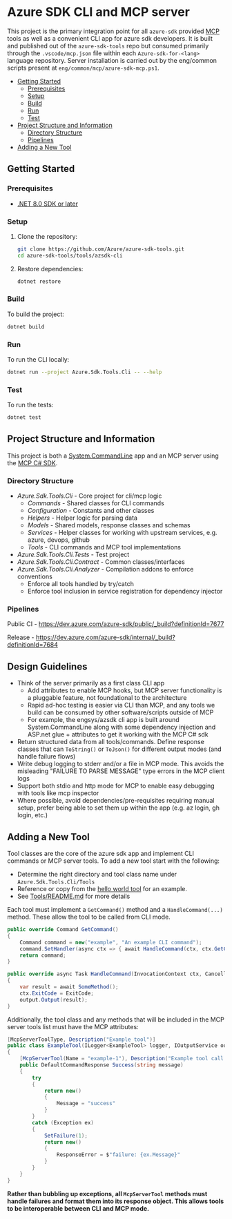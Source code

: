 # Azure SDK CLI and MCP server

This project is the primary integration point for all `azure-sdk` provided [MCP](https://modelcontextprotocol.io/introduction) tools as well as a convenient CLI app for azure sdk developers. It is built and published out of the `azure-sdk-tools` repo but consumed primarily through the `.vscode/mcp.json` file within each `Azure-sdk-for-<lang>` language repository. Server installation is carried out by the eng/common scripts present at `eng/common/mcp/azure-sdk-mcp.ps1`.

* [Getting Started](#getting-started)
  * [Prerequisites](#prerequisites)
  * [Setup](#setup)
  * [Build](#build)
  * [Run](#run)
  * [Test](#test)
* [Project Structure and Information](#project-structure-and-information)
  * [Directory Structure](#directory-structure)
  * [Pipelines](#pipelines)
* [Adding a New Tool](#adding-a-new-tool)

## Getting Started

### Prerequisites

- [.NET 8.0 SDK or later](https://dotnet.microsoft.com/download)

### Setup

1. Clone the repository:
    ```sh
    git clone https://github.com/Azure/azure-sdk-tools.git
    cd azure-sdk-tools/tools/azsdk-cli
    ```

2. Restore dependencies:
    ```sh
    dotnet restore
    ```

### Build

To build the project:

```sh
dotnet build
```

### Run

To run the CLI locally:

```sh
dotnet run --project Azure.Sdk.Tools.Cli -- --help
```

### Test

To run the tests:

```sh
dotnet test
```

## Project Structure and Information

This project is both a [System.CommandLine](https://learn.microsoft.com/en-us/dotnet/standard/commandline/) app and an MCP server using the [MCP C# SDK](https://github.com/modelcontextprotocol/csharp-sdk).

### Directory Structure

- *Azure.Sdk.Tools.Cli* - Core project for cli/mcp logic
    - *Commands* - Shared classes for CLI commands
    - *Configuration* - Constants and other classes
    - *Helpers* - Helper logic for parsing data
    - *Models* - Shared models, response classes and schemas
    - *Services* - Helper classes for working with upstream services, e.g. azure, devops, github
    - *Tools* - CLI commands and MCP tool implementations
- *Azure.Sdk.Tools.Cli.Tests* - Test project
- *Azure.Sdk.Tools.Cli.Contract* - Common classes/interfaces
- *Azure.Sdk.Tools.Cli.Analyzer* - Compilation addons to enforce conventions
    - Enforce all tools handled by try/catch
    - Enforce tool inclusion in service registration for dependency injector

### Pipelines

Public CI - https://dev.azure.com/azure-sdk/public/_build?definitionId=7677

Release - https://dev.azure.com/azure-sdk/internal/_build?definitionId=7684 

## Design Guidelines

- Think of the server primarily as a first class CLI app
    - Add attributes to enable MCP hooks, but MCP server functionality is a pluggable feature, not foundational to the architecture
    - Rapid ad-hoc testing is easier via CLI than MCP, and any tools we build can be consumed by other software/scripts outside of MCP
    - For example, the engsys/azsdk cli app is built around System.CommandLine along with some dependency injection and ASP.net glue + attributes to get it working with the MCP C# sdk
- Return structured data from all tools/commands. Define response classes that can `ToString()` or `ToJson()` for different output modes (and handle failure flows)
- Write debug logging to stderr and/or a file in MCP mode. This avoids the misleading "FAILURE TO PARSE MESSAGE" type errors in the MCP client logs
- Support both stdio and http mode for MCP to enable easy debugging with tools like mcp inspector
- Where possible, avoid dependencies/pre-requisites requiring manual setup, prefer being able to set them up within the app (e.g. az login, gh login, etc.)

## Adding a New Tool

Tool classes are the core of the azure sdk app and implement CLI commands or MCP server tools. To add a new tool start with the following:

- Determine the right directory and tool class name under `Azure.Sdk.Tools.Cli/Tools`
- Reference or copy from the [hello world tool](Azure.Sdk.Tools.Cli/Tools/HelloWorldTool/HelloWorldTool.cs) for an example.
- See [Tools/README.md](./Azure.Sdk.Tools.Cli/Tools/README.md) for more details

Each tool must implement a `GetCommand()` method and a `HandleCommand(...)` method. These allow the tool to be called from CLI mode.

```csharp
public override Command GetCommand()
{
    Command command = new("example", "An example CLI command");
    command.SetHandler(async ctx => { await HandleCommand(ctx, ctx.GetCancellationToken()); });
    return command;
}

public override async Task HandleCommand(InvocationContext ctx, CancellationToken ct)
{
    var result = await SomeMethod();
    ctx.ExitCode = ExitCode;
    output.Output(result);
}
```

Additionally, the tool class and any methods that will be included in the MCP server tools list must have the MCP attributes:

```csharp
[McpServerToolType, Description("Example tool")]
public class ExampleTool(ILogger<ExampleTool> logger, IOutputService output) : MCPTool
{
    [McpServerTool(Name = "example-1"), Description("Example tool call 1")]
    public DefaultCommandResponse Success(string message)
    {
        try
        {
            return new()
            {
                Message = "success"
            }
        }
        catch (Exception ex)
        {
            SetFailure(1);
            return new()
            {
                ResponseError = $"failure: {ex.Message}"
            }
        }
    }
}
```

**Rather than bubbling up exceptions, all `McpServerTool` methods must handle failures and format them into its response object. This allows tools to be interoperable between CLI and MCP mode.**
